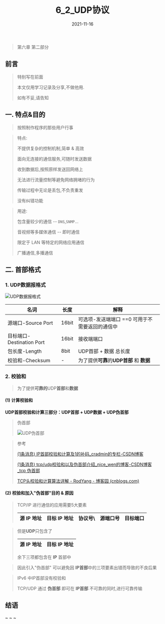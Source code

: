 ﻿---
id: 6_2
title: 6_2_UDP协议
date: 2021-11-16
authors: 鲸语
tags: [读书笔记, 网络, 图解TCP_IP, UDP]
---

> 第六章 第二部分

## 前言

> 特别写在前面
>
> 本文仅用学习记录及分享,不做他用.
>
> 如有不妥,请告知

## 一. 特点&目的

> 按照制作程序的那些用户行事

> 特点:
>
> 不提供复杂的控制机制,简单 & 高效
>
> 面向无连接的通信服务,可随时发送数据
>
> 收到数据后,按照原样发送回网络上
>
> 无法进行流量控制等避免网络拥堵的行为
>
> 传输过程中无论是丢包,不负责重发
>
> 没有纠错功能

> 用途:
>
> 包含量较少的通信 -- `DNS`,`SNMP`...
>
> 音视频等多媒体通信 -- 即时通信
>
> 限定于 LAN 等特定的网络应用通信
>
> 广播通信,多播通信

## 二. 首部格式

### 1. UDP数据报格式

![UDP数据报格式](https://img-blog.csdnimg.cn/cb3763cd9b3346ac82446a4cd8cd0410.PNG?x-oss-process=image/watermark,type_ZHJvaWRzYW5zZmFsbGJhY2s,shadow_50,text_Q1NETiBA5pyq6Ze7wrflubvop4k=,size_20,color_FFFFFF,t_70,g_se,x_16#pic_center)


| 名词                      | 长度  | 解释                                                 |
| ------------------------- | ----- | ---------------------------------------------------- |
| 源端口-Source Port        | 16bit | 可选项-发送端端口       ==0 可用于不需要返回的通信中 |
| 目标端口-Destination Port | 16bit | 接收端端口                                           |
| 包长度-Length             | 8bit  | UDP首部 + 数据  总长度                               |
| 校验和-Checksum           | -     | 为了提供**可靠**的**UDP首部** 和 **数据**            |

### 2. 校验和

> 为了提供**可靠的**UDP**首部**和**数据**

#### (1) 计算校验和

**UDP首部校验和计算三部分：UDP首部 + UDP数据 + UDP伪首部**

> 伪首部
>
>![UDP伪首部](https://img-blog.csdnimg.cn/b79f095e88634e55a8b1b9a162c9cdc2.PNG?x-oss-process=image/watermark,type_ZHJvaWRzYW5zZmFsbGJhY2s,shadow_50,text_Q1NETiBA5pyq6Ze7wrflubvop4k=,size_20,color_FFFFFF,t_70,g_se,x_16#pic_center)

> 参考
>
> [(1条消息) IP首部校验和计算及1的补码_cradmin的专栏-CSDN博客](https://blog.csdn.net/cradmin/article/details/3092559)
>
> [(1条消息) tcp/udp校验和以及伪首部介绍_nice_wen的博客-CSDN博客_tcp 伪首部](https://blog.csdn.net/nice_wen/article/details/77926730)
>
> [TCP头校验和计算算法详解 - RodYang - 博客园 (cnblogs.com)](https://www.cnblogs.com/RodYang/p/3265515.html)

#### (2) 校验和加入"伪首部"目的 & 原因

> TCP/IP 进行通信的应用需要5大要素
>
> | 源 IP 地址 | 目标 IP 地址 | 协议号\ | 源端口号 | 目标端口 |
> | ---------- | ------------ | ------- | -------- | -------- |

> 但是**UDP**只包含了
>
> | 源 IP 地址 | 目标 IP 地址 |
> | ---------- | ------------ |
>
> 余下三项都包含在 **IP** 首部中

> 因此引入"伪首部" 可以避免因 **IP首部**中的三项要素出错而导致的不良后果

> IPv6 中IP首部没有校验和
>
> TCP/UDP 通过 **伪首部** 即可在 **IP首部** 不可靠的同时,进行可靠传输
## 结语
~ ~ ~
